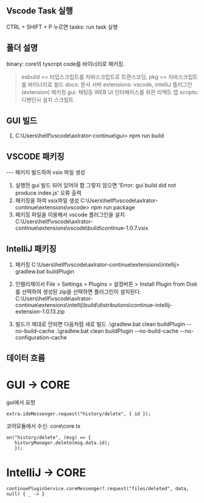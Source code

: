 ## Vscode Task 실행

CTRL + SHIFT + P 누르면 tasks: run task 실행

## 폴더 설명

binary: core의 tyscript code를 바이너리로 패키징.

> esbuild == 타입스크립트를 자바스크립트로 트랜스코딩, pkg == 자바스크립트를 바이너리로 빌드
> docs: 문서 서버
> extensions: vscode, intelliJ 플러그인(extension) 패키징
> gui: 채팅등 WEB UI 인터페이스를 위한 리액트 앱
> scripts: 디펜던시 설치 스크립트

## GUI 빌드

1. C:\Users\hellf\vscode\axlrator-continue\gui> npm run build

## VSCODE 패키징

--- 패키지 빌드하여 vsix 파일 생성

1. 실행전 gui 빌드 되어 있어야 함
   그렇지 않으면 'Error: gui build did not produce index.js' 오류 출력
2. 패키징을 하여 vsix파일 생성
   C:\Users\hellf\vscode\axlrator-continue\extensions\vscode> npm run package
3. 패키징 파일을 이용해서 vscode 플러그인을 설치
   C:\Users\hellf\vscode\axlrator-continue\extensions\vscode\build\continue-1.0.7.vsix

## IntelliJ 패키징

1. 패키징
   C:\Users\hellf\vscode\axlrator-continue\extensions\intellij> gradlew.bat buildPlugin
2. 인텔리제이서 File > Settings > Plugins > 설정버튼 > Install Plugin from Disk를 선택하여 생성된 zip을 선택하면 플러그인이 설치된다.
   C:\Users\hellf\vscode\axlrator-continue\extensions\intellij\build\distributions\continue-intellij-extension-1.0.13.zip

3. 빌드가 제대로 안되면 다음처럼 새로 빌드
   .\gradlew.bat clean buildPlugin --no-build-cache
   .\gradlew.bat clean buildPlugin --no-build-cache --no-configuration-cache

## 데이터 흐름

# GUI -> CORE

gui에서 요청

```
extra.ideMessenger.request("history/delete", { id });
```

코어모듈에서 수신: core\core.ts

```
on("history/delete", (msg) => {
   historyManager.delete(msg.data.id);
   });
```

# IntelliJ -> CORE

```
continuePluginService.coreMessenger?.request("files/deleted", data, null) { _ -> }
```
